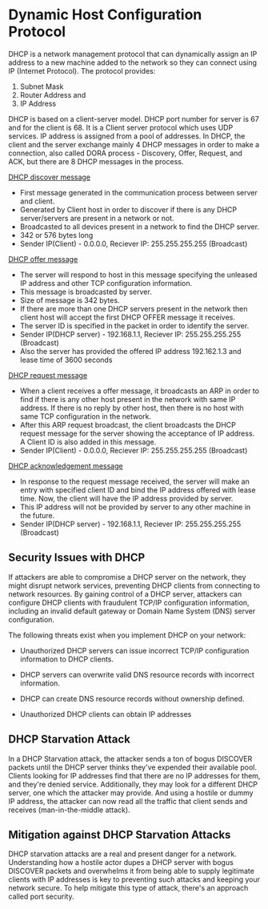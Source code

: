 # Dynamic Host Configuration Protocol

DHCP is a network management protocol that can dynamically assign an IP address to a new machine added to the network so they can connect using IP (Internet Protocol). The protocol provides:

1. Subnet Mask
2. Router Address and
3. IP Address
   
DHCP is based on a client-server model. DHCP port number for server is 67 and for the client is 68. It is a Client server protocol which uses UDP services.  IP address is assigned from a pool of addresses. In DHCP, the client and the server exchange mainly 4 DHCP messages in order to make a connection, also called DORA process - Discovery, Offer, Request, and ACK, but there are 8 DHCP messages in the process.

<ins>DHCP discover message </ins>
- First message generated in the communication process between server and client.
- Generated by Client host in order to discover if there is any DHCP server/servers are present in a network or not. 
- Broadcasted to all devices present in a network to find the DHCP server. 
- 342 or 576 bytes long
- Sender IP(Client) - 0.0.0.0, Reciever IP: 255.255.255.255 (Broadcast)

<ins>DHCP offer message</ins>
- The server will respond to host in this message specifying the unleased IP address and other TCP configuration information. 
- This message is broadcasted by server. 
- Size of message is 342 bytes. 
- If there are more than one DHCP servers present in the network then client host will accept the first DHCP OFFER message it receives. 
- The server ID is specified in the packet in order to identify the server.
- Sender IP(DHCP server) - 192.168.1.1, Reciever IP: 255.255.255.255 (Broadcast)
- Also the server has provided the offered IP address 192.162.1.3 and lease time of 3600 seconds

<ins>DHCP request message<ins>
- When a client receives a offer message, it broadcasts an ARP in order to find if there is any other host present in the network with same IP address. If there is no reply by other host, then there is no host with same TCP configuration in the network.
- After this ARP request broadcast, the client broadcasts the DHCP request message for the server showing the acceptance of IP address. A Client ID is also added in this message.
- Sender IP(Client) - 0.0.0.0, Reciever IP: 255.255.255.255 (Broadcast)

<ins>DHCP acknowledgement message</ins>
- In response to the request message received, the server will make an entry with specified client ID and bind the IP address offered with lease time. Now, the client will have the IP address provided by server.
- This IP address will not be provided by server to any other machine in the future.
- Sender IP(DHCP server) - 192.168.1.1, Reciever IP: 255.255.255.255 (Broadcast)

## Security Issues with DHCP

If attackers are able to compromise a DHCP server on the network, they might disrupt network services, preventing DHCP clients from connecting to network resources. By gaining control of a DHCP server, attackers can configure DHCP clients with fraudulent TCP/IP configuration information, including an invalid default gateway or Domain Name System (DNS) server configuration.

The following threats exist when you implement DHCP on your network:

- Unauthorized DHCP servers can issue incorrect TCP/IP configuration information to DHCP clients.

- DHCP servers can overwrite valid DNS resource records with incorrect information.

- DHCP can create DNS resource records without ownership defined.

- Unauthorized DHCP clients can obtain IP addresses

## DHCP Starvation Attack
In a DHCP Starvation attack, the attacker sends a ton of bogus DISCOVER packets until the DHCP server thinks they've expended their available pool. Clients looking for IP addresses find that there are no IP addresses for them, and they're denied service. Additionally, they may look for a different DHCP server, one which the attacker may provide. And using a hostile or dummy IP address, the attacker can now read all the traffic that client sends and receives (man-in-the-middle attack).

## Mitigation against DHCP Starvation Attacks
DHCP starvation attacks are a real and present danger for a network. Understanding how a hostile actor dupes a DHCP server with bogus DISCOVER packets and overwhelms it from being able to supply legitimate clients with IP addresses is key to preventing such attacks and keeping your network secure. To help mitigate this type of attack, there's an approach called port security.